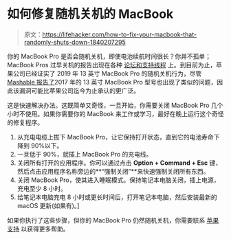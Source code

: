 # 如何修复随机关机的 MacBook

> 原文：<https://lifehacker.com/how-to-fix-your-macbook-that-randomly-shuts-down-1840207295>

你的 MacBook Pro 是否会随机关机，即使电池续航时间很长？你并不孤单；MacBook Pros 过早关机的报告出现在各种 [论坛和支持线程](https://forums.macrumors.com/threads/macbook-pro-2019-entry-level-battery-issues.2192339/) 上。到目前为止，苹果公司已经证实了 2019 年 13 英寸 MacBook Pro 的随机关机行为，尽管 [Mashable 报告了](https://mashable.com/article/macbook-pro-random-shutdown-fix/)2017 年的 13 英寸 MacBook Pro 型号也出现了类似的问题，因此该漏洞可能比苹果公司迄今为止承认的更广泛。



这是快速解决办法。这既简单又奇怪，一旦开始，你需要关闭 MacBook Pro 几个小时不使用。如果你需要你的 MacBook 来工作或学习，最好在晚上运行这个奇怪的修复程序。

1.  从充电电缆上拔下 MacBook Pro，让它保持打开状态，直到它的电池寿命下降到 90%以下。
2.  一旦低于 90%，就插上 MacBook Pro 的充电线。
3.  关闭所有打开的应用程序。你可以通过点击 **Option + Command + Esc** 键，然后点击应用程序名称旁边的**“强制关闭”**来快速强制关闭所有东西。
4.  关闭 MacBook Pro，使其进入睡眠模式。保持笔记本电脑关闭，插上电源，充电至少 8 小时。
5.  给笔记本电脑充电 8 小时或更长时间后，打开笔记本电脑，然后安装最新的 macOS 更新(如果有)。]

如果你执行了这些步骤，但你的 MacBook Pro 仍然随机关机，你需要联系 [苹果支持](https://support.apple.com/) 以获得更多帮助。